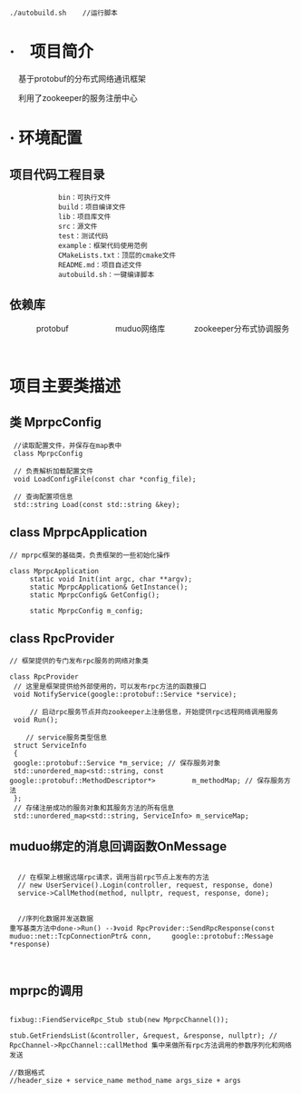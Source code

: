 ```
./autobuild.sh    //运行脚本
```

# ·    项目简介

    基于protobuf的分布式网络通讯框架

    利用了zookeeper的服务注册中心

# ·    环境配置

##        项目代码工程目录
```
            bin：可执行文件
            build：项目编译文件
            lib：项目库文件
            src：源文件
            test：测试代码
            example：框架代码使用范例
            CMakeLists.txt：顶层的cmake文件
            README.md：项目自述文件
            autobuild.sh：一键编译脚本
```
            
## 依赖库
            protobuf        
            muduo网络库
            zookeeper分布式协调服务
          
    
# 项目主要类描述

## 类 MprpcConfig

```
 //读取配置文件，并保存在map表中
 class MprpcConfig
 
 // 负责解析加载配置文件
 void LoadConfigFile(const char *config_file);
 
 // 查询配置项信息
 std::string Load(const std::string &key);
```

## class MprpcApplication

```
// mprpc框架的基础类，负责框架的一些初始化操作

class MprpcApplication
     static void Init(int argc, char **argv);
     static MprpcApplication& GetInstance();
     static MprpcConfig& GetConfig();

     static MprpcConfig m_config;
```

## class RpcProvider

```
// 框架提供的专门发布rpc服务的网络对象类

class RpcProvider
 // 这里是框架提供给外部使用的，可以发布rpc方法的函数接口
 void NotifyService(google::protobuf::Service *service);

     // 启动rpc服务节点并向zookeeper上注册信息，开始提供rpc远程网络调用服务
 void Run();

    // service服务类型信息
 struct ServiceInfo
 {
 google::protobuf::Service *m_service; // 保存服务对象
 std::unordered_map<std::string, const google::protobuf::MethodDescriptor*>         m_methodMap; // 保存服务方法
 };
 // 存储注册成功的服务对象和其服务方法的所有信息
 std::unordered_map<std::string, ServiceInfo> m_serviceMap;
```

## muduo绑定的消息回调函数OnMessage

```

  // 在框架上根据远端rpc请求，调用当前rpc节点上发布的方法
  // new UserService().Login(controller, request, response, done)
  service->CallMethod(method, nullptr, request, response, done);


  //序列化数据并发送数据
重写基类方法中done->Run() --》void RpcProvider::SendRpcResponse(const muduo::net::TcpConnectionPtr& conn,     google::protobuf::Message *response)

    
```

## mprpc的调用

```

fixbug::FiendServiceRpc_Stub stub(new MprpcChannel());

stub.GetFriendsList(&controller, &request, &response, nullptr); // RpcChannel->RpcChannel::callMethod 集中来做所有rpc方法调用的参数序列化和网络发送

//数据格式
//header_size + service_name method_name args_size + args

```

